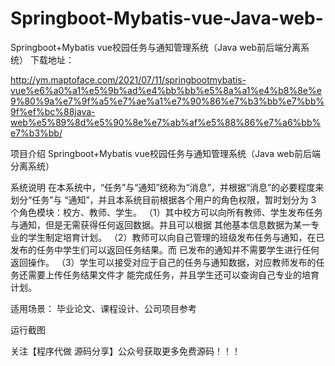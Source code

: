 # Springboot-Mybatis-vue-Java-web-
Springboot+Mybatis vue校园任务与通知管理系统（Java web前后端分离系统）
 下载地址：

​http://ym.maptoface.com/2021/07/11/springbootmybatis-vue%e6%a0%a1%e5%9b%ad%e4%bb%bb%e5%8a%a1%e4%b8%8e%e9%80%9a%e7%9f%a5%e7%ae%a1%e7%90%86%e7%b3%bb%e7%bb%9f%ef%bc%88java-web%e5%89%8d%e5%90%8e%e7%ab%af%e5%88%86%e7%a6%bb%e7%b3%bb/

项目介绍
Springboot+Mybatis vue校园任务与通知管理系统（Java web前后端分离系统）

系统说明
在本系统中，“任务”与“通知”统称为“消息”，并根据“消息”的必要程度来划分“任务”与 “通知”，并且本系统目前根据各个用户的角色权限，暂时划分为 3 个角色模块：校方、教师、学生。
（1）其中校方可以向所有教师、学生发布任务与通知，但是无需获得任何返回数据。并且可以根据 其他基本信息数据为某一专业的学生制定培育计划。
（2）教师可以向自己管理的班级发布任务与通知，在已发布的任务中学生们可以返回任务结果。而 已发布的通知并不需要学生进行任何返回操作。
（3）学生可以接受对应于自己的任务与通知数据，对应教师发布的任务还需要上传任务结果文件才 能完成任务，并且学生还可以查询自己专业的培育计划。

适用场景：
毕业论文、课程设计、公司项目参考

运行截图


















关注【程序代做 源码分享】公众号获取更多免费源码！！！


